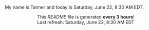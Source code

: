 My name is Tanner and today is Saturday, June 22, 8:30 AM EDT.

<p align="center">This <i>README</i> file is generated <b>every 3 hours</b>!</br>Last refresh: Saturday, June 22, 8:30 AM EDT<br /></p>
